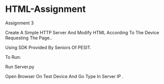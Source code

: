 HTML-Assignment
===============

Assignment 3 


Create A Simple HTTP Server And Modify HTML According To The Device Requesting The Page..



Using SDK Provided By Seniors Of PESIT.

To Run:

Run Server.py 

Open Browser On Test Device And Go Type In Server IP .